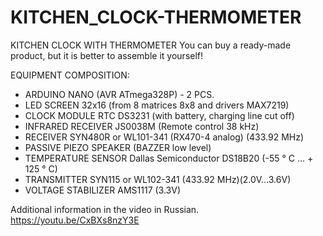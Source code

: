 # KITCHEN_CLOCK-THERMOMETER
KITCHEN CLOCK WITH THERMOMETER You can buy a ready-made product, but it is better to assemble it yourself!

EQUIPMENT COMPOSITION:
- ARDUINO NANO (AVR ATmega328P) - 2 PCS.
- LED SCREEN 32x16 (from 8 matrices 8x8 and drivers MAX7219)
- CLOCK MODULE RTC DS3231 (with battery, charging line cut off)
- INFRARED RECEIVER JS0038M (Remote control 38 kHz)
- RECEIVER SYN480R or WL101-341 (RX470-4 analog) (433.92 MHz)
- PASSIVE PIEZO SPEAKER (BAZZER low level)
- TEMPERATURE SENSOR Dallas Semiconductor DS18B20 (-55 ° C ... + 125 ° C)
- TRANSMITTER SYN115 or WL102-341 (433.92 MHz)(2.0V...3.6V)
- VOLTAGE STABILIZER AMS1117 (3.3V)

Additional information in the video in Russian.
https://youtu.be/CxBXs8nzY3E
